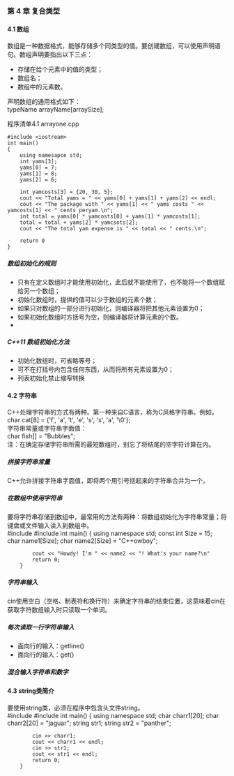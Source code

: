 ### 第 4 章  复合类型
#### 4.1  数组
数组是一种数据格式，能够存储多个同类型的值。要创建数组，可以使用声明语句。数组声明要指出以下三点：
- 存储在给个元素中的值的类型；
- 数组名；
- 数组中的元素数。
  
声明数组的通用格式如下：  
typeName arrayName[arraySize];

程序清单4.1 arrayone.cpp  
  
    #include <iostream>
    int main()
    {
        using namesapce std;
        int yams[3];
        yams[0] = 7;
        yams[1] = 8;
        yams[2] = 6;

        int yamcosts[3] = {20, 30, 5};
        cout << "Total yams = " << yams[0] + yams[1] + yams[2] << endl;
        cout << "The package with " << yams[1] << " yams costs " << yamcosts[1] << " cents peryam.\n";
        int total = yams[0] * yamcosts[0] + yams[1] * yamcosts[1];
        total = total + yams[2] * yamcsots[2];
        cout << "The total yam expense is " << total << " cents.\n";

        return 0
    }

##### 数组初始化的规则

- 只有在定义数组时才能使用初始化，此后就不能使用了，也不能将一个数组赋给另一个数组；
- 初始化数组时，提供的值可以少于数组的元素个数；
- 如果只对数组的一部分进行初始化，则编译器将把其他元素设置为0；
- 如果初始化数组时方括号为空，则编译器将计算元素的个数。
- 
##### C++11 数组初始化方法

- 初始化数组时，可省略等号；
- 可不在打括号内包含任何东西，从而将所有元素设置为0；
- 列表初始化禁止缩窄转换

#### 4.2 字符串  
C++处理字符串的方式有两种。第一种来自C语言，称为C风格字符串。例如，  
    char cat[8] = {'f', 'a', 't', 'e', 's', 's', 'a', '\0'};  
字符串常量或字符串字面值：  
    char fish[] = "Bubbles";  
注：在确定存储字符串所需的最短数组时，别忘了将结尾的空字符计算在内。

##### 拼接字符串常量  
C++允许拼接字符串字面值，即将两个用引号括起来的字符串合并为一个。  

##### 在数组中使用字符串   
要将字符串存储到数组中，最常用的方法有两种：将数组初始化为字符串常量；将键盘或文件输入读入到数组中。   
        #include <iostream>
        #include <cstring>
        int main()
        {
            using namespace std;
            const int Size = 15;
            char name1[Size];
            char name2[Size] = "C++owboy";

            cout << "Howdy! I'm " << name2 << "! What's your name?\n"
            return 0;
        }

##### 字符串输入  
cin使用空白（空格、制表符和换行符）来确定字符串的结束位置，这意味着cin在获取字符数组输入时只读取一个单词。   

##### 每次读取一行字符串输入   
- 面向行的输入：getline()  
- 面向行的输入：get()

##### 混合输入字符串和数字  

#### 4.3 string类简介  
要使用string类，必须在程序中包含头文件string。  
        #include <iostream>
        #include <string>
        int main()
        {
            using namespace std;
            char charr1[20];
            char charr2[20] = "jaguar";
            string str1;
            string str2 = "panther";

            cin >> charr1;
            cout << charr1 << endl;
            cin >> str1;
            cout << str1 << endl;
            return 0;
        }
